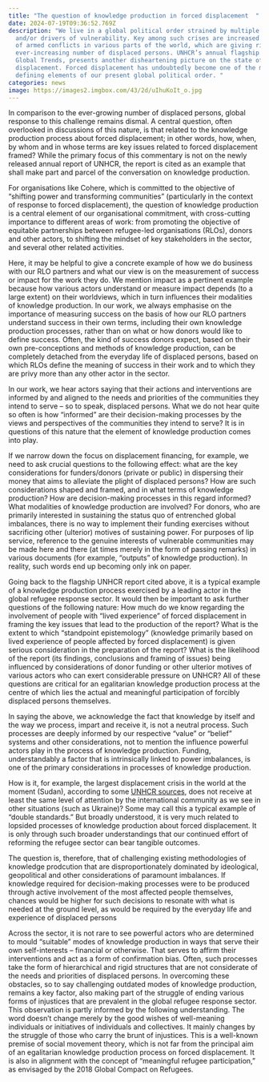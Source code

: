 ```yaml
---
title: "The question of knowledge production in forced displacement  "
date: 2024-07-19T09:36:52.769Z
description: "We live in a global political order strained by multiple crises
  and/or drivers of vulnerability. Key among such crises are increased instances
  of armed conflicts in various parts of the world, which are giving rise to  an
  ever-increasing number of displaced persons. UNHCR’s annual flagship report,
  Global Trends, presents another disheartening picture on the state of global
  displacement. Forced displacement has undoubtedly become one of the most
  defining elements of our present global political order. "
categories: news
image: https://images2.imgbox.com/43/2d/uIhuKoIt_o.jpg
---
```

In comparison to the ever-growing number of displaced persons, global response to this challenge remains dismal. A central question, often overlooked in discussions of this nature, is that related to the knowledge production process about forced displacement; in other words, how, when, by whom and in whose terms are key issues related to forced displacement framed? While the primary focus of this commentary is not on the newly released annual report of UNHCR, the report is cited as an example that shall make part and parcel of the conversation on knowledge production. 

For organisations like Cohere, which is committed to the objective of “shifting power and transforming communities” (particularly in the context of response to forced displacement), the question of knowledge production is a central element of our organisational commitment, with cross-cutting importance to different areas of work: from promoting the objective of equitable partnerships between refugee-led organisations (RLOs), donors and other actors, to shifting the mindset of key stakeholders in the sector, and several other related activities.

Here, it may be helpful to give a concrete example of how we do business with our RLO partners and what our view is on the measurement of success or impact for the work they do. We mention impact as a pertinent example because how various actors understand or measure impact depends (to a large extent) on their worldviews, which in turn influences their modalities of knowledge production. In our work, we always emphasise on the importance of measuring success on the basis of how our RLO partners understand success in their own terms, including their own knowledge production processes, rather than on what or how donors would like to define success. Often, the kind of success donors expect, based on their own pre-conceptions and methods of knowledge production, can be completely detached from the everyday life of displaced persons, based on which RLOs define the meaning of success in their work and to which they are privy more than any other actor in the sector.

In our work, we hear actors saying that their actions and interventions are informed by and aligned to the needs and priorities of the communities they intend to serve – so to speak, displaced persons. What we do not hear quite so often is how “informed” are their decision-making processes by the views and perspectives of the communities they intend to serve? It is in questions of this nature that the element of knowledge production comes into play.

If we narrow down the focus on displacement financing, for example, we need to ask crucial questions to the following effect: what are the key considerations for funders/donors (private or public) in dispersing their money that aims to alleviate the plight of displaced persons? How are such considerations shaped and framed, and in what terms of knowledge production? How are decision-making processes in this regard informed? What modalities of knowledge production are involved? For donors, who are primarily interested in sustaining the status quo of entrenched global imbalances, there is no way to implement their funding exercises without sacrificing other (ulterior) motives of sustaining power. For purposes of lip service, reference to the genuine interests of vulnerable communities may be made here and there (at times merely in the form of passing remarks) in various documents (for example, “outputs” of knowledge production). In reality, such words end up becoming only ink on paper.

Going back to the flagship UNHCR report cited above, it is a typical example of a knowledge production process exercised by a leading actor in the global refugee response sector. It would then be important to ask further questions of the following nature: How much do we know regarding the involvement of people with “lived experience” of forced displacement in framing the key issues that lead to the production of the report? What is the extent to which “standpoint epistemology” (knowledge primarily based on lived experience of people affected by forced displacement) is given serious consideration in the preparation of the report? What is the likelihood of the report (its findings, conclusions and framing of issues) being influenced by considerations of donor funding or other ulterior motives of various actors who can exert considerable pressure on UNHCR? All of these questions are critical for an egalitarian knowledge production process at the centre of which lies the actual and meaningful participation of forcibly displaced persons themselves.

In saying the above, we acknowledge the fact that knowledge by itself and the way we process, impart and receive it, is not a neutral process. Such processes are deeply informed by our respective “value” or “belief” systems and other considerations, not to mention the influence powerful actors play in the process of knowledge production. Funding, understandably a factor that is intrinsically linked to power imbalances, is one of the primary considerations in processes of knowledge production.

How is it, for example, the largest displacement crisis in the world at the moment (Sudan), according to some [UNHCR sources](https://x.com/Allehone/status/1803167175416442990), does not receive at least the same level of attention by the international community as we see in other situations (such as Ukraine)? Some may call this a typical example of “double standards.” But broadly understood, it is very much related to lopsided processes of knowledge production about forced displacement. It is only through such broader understandings that our continued effort of reforming the refugee sector can bear tangible outcomes. 

The question is, therefore, that of challenging existing methodologies of knowledge prodcution that are disproportionately dominated by ideological, geopolitical and other considerations of paramount imbalances. If knowledge required for decision-making processes were to be produced through active involvement of the most affected people themselves, chances would be higher for such decisions to resonate with what is needed at the ground level, as would be required by the everyday life and experience of displaced persons

Across the sector, it is not rare to see powerful actors who are determined to mould “suitable” modes of knowledge production in ways that serve their own self-interests – financial or otherwise. That serves to affirm their interventions and act as a form of confirmation bias. Often, such processes take the form of hierarchical and rigid structures that are not considerate of the needs and priorities of displaced persons. In overcoming these obstacles, so to say challenging outdated modes of knowledge production, remains a key factor, also making part of the struggle of ending various forms of injustices that are prevalent in the global refugee response sector. This observation is partly informed by the following understanding. The word doesn’t change merely by the good wishes of well-meaning individuals or initiatives of individuals and collectives. It mainly changes by the struggle of those who carry the brunt of injustices. This is a well-known premise of social movement theory, which is not far from the principal aim of an egalitarian knowledge production process on forced displacement. It is also in alignment with the concept of “meaningful refugee participation,” as envisaged by the 2018 Global Compact on Refugees.